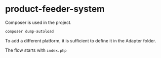 # product-feeder-system

Composer is used in the project.  
 ```php
 composer dump-autoload
```

To add a different platform, it is sufficient to define it in the Adapter folder.

The flow starts with ```index.php```

